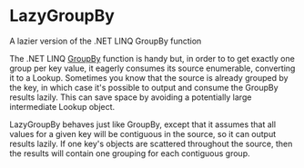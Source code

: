 # LazyGroupBy
A lazier version of the .NET LINQ GroupBy function

The .NET LINQ [GroupBy](https://msdn.microsoft.com/en-us/library/system.linq.enumerable.groupby(v=vs.100).aspx) function is
handy but, in order to to get exactly one group per key value, it eagerly consumes its source enumerable, converting it to a
Lookup. Sometimes you know that the source is already grouped by the key, in which case it's possible to output and consume the GroupBy
results lazily. This can save space by avoiding a potentially large intermediate Lookup object.

LazyGroupBy behaves just like GroupBy, except that it assumes that all values for a given key will be contiguous in the source,
so it can output results lazily. If one key's objects are scattered throughout the source, then the results will contain one
grouping for each contiguous group.

